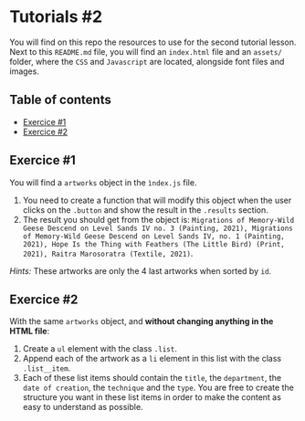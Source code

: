 # Tutorials #2

You will find on this repo the resources to use for the second tutorial lesson. Next to this `README.md` file, you will find an `index.html` file and an `assets/` folder, where the `CSS` and `Javascript` are located, alongside font files and images.

## Table of contents

- [Exercice #1](#exercice-1)
- [Exercice #2](#exercice-2)

## Exercice #1

You will find a `artworks` object in the `ìndex.js` file.

1. You need to create a function that will modify this object when the user clicks on the `.button` and show the result in the `.results` section.
2. The result you should get from the object is: `Migrations of Memory-Wild Geese Descend on Level Sands IV no. 3 (Painting, 2021), Migrations of Memory-Wild Geese Descend on Level Sands IV, no. 1 (Painting, 2021), Hope Is the Thing with Feathers (The Little Bird) (Print, 2021), Raitra Marosoratra (Textile, 2021)`.

*Hints:* These artworks are only the 4 last artworks when sorted by `id`.

## Exercice #2

With the same `artworks` object, and **without changing anything in the HTML file**:

1. Create a `ul` element with the class `.list`.
2. Append each of the artwork as a `li` element in this list with the class `.list__item`.
3. Each of these list items should contain the `title`, the `department`, the `date of creation`, the `technique` and the `type`. You are free to create the structure you want in these list items in order to make the content as easy to understand as possible.
